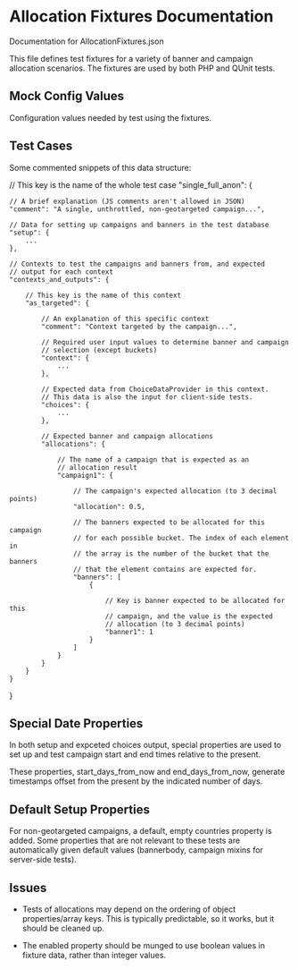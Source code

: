 Allocation Fixtures Documentation
=============================

Documentation for AllocationFixtures.json

This file defines test fixtures for a variety of banner and campaign
allocation scenarios. The fixtures are used by both PHP and QUnit
tests.


Mock Config Values
----------------

Configuration values needed by test using the fixtures.


Test Cases
---------

Some commented snippets of this data structure:

// This key is the name of the whole test case
"single_full_anon": {

    // A brief explanation (JS comments aren't allowed in JSON)
    "comment": "A single, unthrottled, non-geotargeted campaign...",

    // Data for setting up campaigns and banners in the test database
    "setup": {
        ...
    },

    // Contexts to test the campaigns and banners from, and expected
    // output for each context
    "contexts_and_outputs": {

        // This key is the name of this context
        "as_targeted": {

            // An explanation of this specific context
            "comment": "Context targeted by the campaign...",

            // Required user input values to determine banner and campaign
            // selection (except buckets)
            "context": {
                ...
            },

            // Expected data from ChoiceDataProvider in this context.
            // This data is also the input for client-side tests.
            "choices": {
                ...
            },

            // Expected banner and campaign allocations
            "allocations": {

                // The name of a campaign that is expected as an
                // allocation result
                "campaign1": {

                    // The campaign's expected allocation (to 3 decimal points)
                    "allocation": 0.5,

                    // The banners expected to be allocated for this campaign
                    // for each possible bucket. The index of each element in
                    // the array is the number of the bucket that the banners
                    // that the element contains are expected for.
                    "banners": [
                        {

                            // Key is banner expected to be allocated for this
                            // campaign, and the value is the expected
                            // allocation (to 3 decimal points)
                            "banner1": 1
                        }
                    ]
                }
            }
        }
    }
}


Special Date Properties
--------------------

In both setup and expceted choices output, special properties are used
to set up and test campaign start and end times relative to the present.

These properties, start_days_from_now and end_days_from_now, generate
timestamps offset from the present by the indicated number of days.


Default Setup Properties
------------------------

For non-geotargeted campaigns, a default, empty countries property is
added. Some properties that are not relevant to these tests are
automatically given default values (bannerbody, campaign mixins for
server-side tests).


Issues
-----

* Tests of allocations may depend on the ordering of object
properties/array keys. This is typically predictable, so it works, but
it should be cleaned up.

* The enabled property should be munged to use boolean values in
fixture data, rather than integer values.
